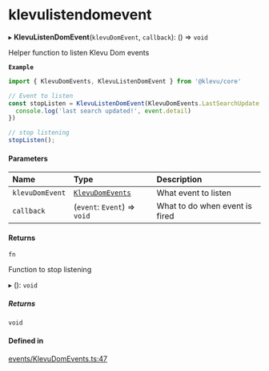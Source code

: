 # klevulistendomevent
      
▸ **KlevuListenDomEvent**(`klevuDomEvent`, `callback`): () => `void`

Helper function to listen Klevu Dom events

**`Example`**

```ts
import { KlevuDomEvents, KlevuListenDomEvent } from '@klevu/core'

// Event to listen
const stopListen = KlevuListenDomEvent(KlevuDomEvents.LastSearchUpdate, (event) => {
  console.log('last search updated!', event.detail)
})

// stop listening
stopListen();
```

#### Parameters

| Name | Type | Description |
| :------ | :------ | :------ |
| `klevuDomEvent` | [`KlevuDomEvents`](enums/KlevuDomEvents.md) | What event to listen |
| `callback` | (`event`: `Event`) => `void` | What to do when event is fired |

#### Returns

`fn`

Function to stop listening

▸ (): `void`

##### Returns

`void`

#### Defined in

[events/KlevuDomEvents.ts:47](https://github.com/klevultd/frontend-sdk/blob/f1babb6/packages/klevu-core/src/events/KlevuDomEvents.ts#L47)

